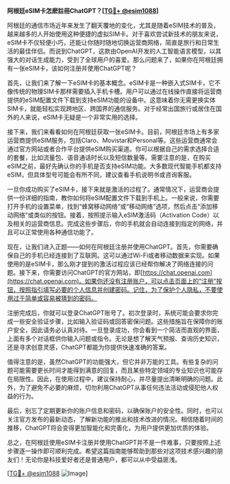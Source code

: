 **阿根廷eSIM卡怎麽註冊ChatGPT？[[TG💪+ @esim1088](https://t.me/s/esim1088)]**

阿根廷的通信市场近年来发生了翻天覆地的变化，尤其是随着eSIM技术的普及，越来越多的人开始使用这种便捷的虚拟SIM卡。对于喜欢尝试新技术的朋友来说，eSIM卡不仅轻便小巧，还能让你随时随地切换运营商网络，简直是旅行和日常生活的最佳伴侣。而说到ChatGPT，这款由OpenAI开发的人工智能语言模型，以其强大的对话生成能力，受到了全球用户的喜爱。那么问题来了，如果你在阿根廷拥有一张eSIM卡，该如何注册并使用ChatGPT呢？

首先，让我们来了解一下eSIM卡的基本概念。eSIM卡是一种嵌入式SIM卡，它不像传统的物理SIM卡那样需要插入手机卡槽。用户可以通过在线操作直接将运营商提供的eSIM配置文件下载到支持eSIM功能的设备中。这意味着你无需更换实体SIM卡，就能轻松实现跨地区、跨国界的通信服务。对于经常出国旅行或居住在国外的人来说，eSIM卡无疑是一个非常实用的选择。

接下来，我们来看看如何在阿根廷获取一张eSIM卡。目前，阿根廷市场上有多家运营商提供eSIM服务，包括Claro、Movistar和Personal等。这些运营商通常会通过官方网站或者合作平台提供eSIM购买渠道。你可以根据自己的需求选择合适的套餐，比如流量包、语音通话时长以及短信数量等。需要注意的是，在购买eSIM之前，最好先确认你的手机是否支持eSIM功能。大多数现代智能手机都支持eSIM，但具体型号可能会有所不同，建议查看手机说明书或咨询客服。

一旦你成功购买了eSIM卡，接下来就是激活的过程了。通常情况下，运营商会提供一份详细的指南，教你如何将eSIM配置文件下载到手机上。一般来说，你需要打开手机的设置菜单，找到“蜂窝移动网络”或“移动网络”选项，然后点击“添加移动网络”或类似的按钮。接着，按照提示输入eSIM激活码（Activation Code）以及相关的运营商信息。完成这些步骤后，你的手机就会自动连接到指定的网络，并且可以正常使用各种通信功能了。

现在，让我们进入正题——如何在阿根廷注册并使用ChatGPT。首先，你需要确保自己的手机已经连接到了互联网。这可以通过Wi-Fi或者移动数据来实现。如果使用的是eSIM卡，那么刚才提到的激活过程应该已经帮你解决了网络连接的问题。接下来，你需要访问ChatGPT的官方网站，即[https://chat.openai.com](https://chat.openai.com)。如果你还没有注册账户，可以点击页面上的“注册”按钮，按照指引填写必要的个人信息并创建密码。记住，为了保护个人隐私，不要使用过于简单或容易被猜到的密码。

注册完成后，你就可以登录ChatGPT账号了。初次登录时，系统可能会要求你完成一些安全验证步骤，比如输入验证码或回答密保问题。这些措施旨在保障你的账户安全，因此请务必认真对待。一旦登录成功，你会看到一个简洁而直观的界面，上面有多个对话框供你输入问题或指令。无论是想了解天气预报、查询历史知识，还是寻求创意灵感，ChatGPT都能为你提供快速准确的答案。

值得注意的是，虽然ChatGPT的功能强大，但它并非万能的工具。有些复杂的问题可能需要更长时间才能得到满意的回复，而且某些特定领域的专业知识也可能存在局限性。因此，在使用过程中，建议保持耐心，并尽量提出清晰明确的问题。此外，为了避免不必要的麻烦，切勿利用ChatGPT从事任何违法活动或侵犯他人权益的行为。

最后，别忘了定期更新你的账户信息和密码，以确保账户的安全性。同时，也可以关注官方发布的最新动态，了解新功能的推出和技术改进的情况。相信随着时间的推移，ChatGPT将会变得更加智能化和完善化，为用户提供更加优质的体验。

总之，在阿根廷使用eSIM卡注册并使用ChatGPT并不是一件难事，只要按照上述步骤逐一操作即可顺利完成。希望这篇指南能够帮助到那些对这项技术感兴趣的朋友们！无论你是科技爱好者还是普通用户，都可以从中受益匪浅。

[[TG💪+ @esim1088](https://t.me/s/esim1088) ![Image](https://i.postimg.cc/4NQfJmqS/Snipaste-2025-05-13-00-14-12.png)]